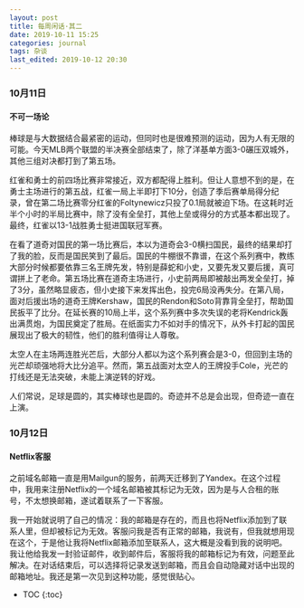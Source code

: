 ```yaml
---
layout: post
title: 每周闲话·其二
date: 2019-10-11 15:25
categories: journal
tags: 杂谈
last_edited: 2019-10-12 20:30
---
```


### 10月11日

#### 不可一场论

棒球是与大数据结合最紧密的运动，但同时也是很难预测的运动，因为人有无限的可能。今天MLB两个联盟的半决赛全部结束了，除了洋基单方面3-0碾压双城外，其他三组对决都打到了第五场。

红雀和勇士的前四场比赛非常接近，双方都配得上胜利。但让人意想不到的是，在勇士主场进行的第五战，红雀一局上半即打下10分，创造了季后赛单局得分纪录，曾在第二场比赛零分红雀的Foltynewicz只投了0.1局就被迫下场。在这耗时近半个小时的半局比赛中，除了没有全垒打，其他上垒或得分的方式基本都出现了。最终，红雀以13-1战胜勇士挺进国联冠军赛。

在看了道奇对国民的第一场比赛后，本以为道奇会3-0横扫国民，最终的结果却打了我的脸，反而是国民笑到了最后。国民的牛棚很不靠谱，在这个系列赛中，教练大部分时候都要依靠三名王牌先发，特别是薛蛇和小史，又要先发又要后援，真可谓拼上了老命。第五场比赛在道奇主场进行，小史前两局即被敲出两发全垒打，掉了3分，虽然略显疲态，但小史接下来发挥出色，投完6局没再失分。在第八局，面对后援出场的道奇王牌Kershaw，国民的Rendon和Soto背靠背全垒打，帮助国民扳平了比分。在延长赛的10局上半，这个系列赛中多次失误的老将Kendrick轰出满贯炮，为国民奠定了胜局。在纸面实力不如对手的情况下，从外卡打起的国民展现出了极大的韧性，他们的胜利值得让人尊敬。

太空人在主场两连胜光芒后，大部分人都以为这个系列赛会是3-0，但回到主场的光芒却顽强地将大比分追平。然而，第五战面对太空人的王牌投手Cole，光芒的打线还是无法突破，未能上演逆转的好戏。

人们常说，足球是圆的，其实棒球也是圆的。奇迹并不总是会出现，但奇迹一直在上演。

### 10月12日

#### Netflix客服

之前域名邮箱一直是用Mailgun的服务，前两天迁移到了Yandex。在这个过程中，我用来注册Netflix的一个域名邮箱被其标记为无效，因为是与人合租的账号，不太想换邮箱，遂试着联系了一下客服。

我一开始就说明了自己的情况：我的邮箱是存在的，而且也将Netflix添加到了联系人里，但却被标记为无效。客服问我是否有正常的邮箱，我说有，但我就想用现在这个，于是他让我将Netflix邮箱添加至联系人，这大概是没看到我的说明吧。我让他给我发一封验证邮件，收到邮件后，客服将我的邮箱标记为有效，问题至此解决。在对话结束后，可以选择将记录发送到邮箱，而且会自动隐藏对话中出现的邮箱地址。我还是第一次见到这种功能，感觉很贴心。


* TOC
{:toc}